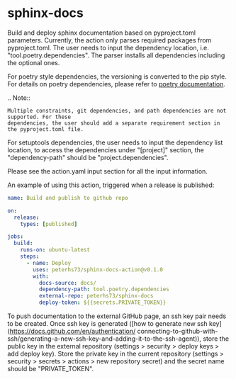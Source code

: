 # sphinx-docs
Build and deploy sphinx documentation based on pyproject.toml parameters.
Currently, the action only parses required packages from pyproject.toml.
The user needs to input the dependency location, i.e. "tool.poetry.dependencies".
The parser installs all dependencies including the optional ones.

For poetry style dependencies, the versioning is converted to the pip style. For details on poetry dependencies, please refer to [poetry documentation](https://python-poetry.org/docs/dependency-specification/).

.. Note::

    Multiple constraints, git dependencies, and path dependencies are not supported. For these
    dependencies, the user should add a separate requirement section in the pyproject.toml file.

For setuptools dependencies, the user needs to input the dependency list location, to access the dependencies under "[project]" section, the "dependency-path" should be "project.dependencies".

Please see the action.yaml input section for all the input information.

An example of using this action, triggered when a release is published:

```yaml
name: Build and publish to github repo

on:
  release:
    types: [published]

jobs:
  build:
    runs-on: ubuntu-latest
    steps:
      - name: Deploy
        uses: peterhs73/sphinx-docs-action@v0.1.0
        with:
          docs-source: docs/
          dependency-path: tool.poetry.dependencies
          external-repo: peterhs73/sphinx-docs
          deploy-token: ${{secrets.PRIVATE_TOKEN}}

```


To push documentation to the external GitHub page, an ssh key pair needs to be created.
Once ssh key is generated 
([how to generate new ssh key](https://docs.github.com/en/authentication/
connecting-to-github-with-ssh/generating-a-new-ssh-key-and-adding-it-to-the-ssh-agent)),
store the public key in the external repository (settings > security > deploy keys > 
add deploy key). Store the private key in the current repository
(settings > security > secrets > actions > new repository secret) and the secret name
should be "PRIVATE_TOKEN".
